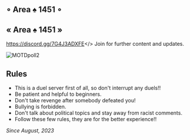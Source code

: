 ## ∘ Area ♠ 1451 ∘
## « Area ♠ 1451 »
<a id="∘ Area ♤ 1451 ∘ Discord server ∘">https://discord.gg/7G4J3ADXFE</>
Join for further content and updates.


![MOTDpoll2](https://github.com/Powerforce00/Area1451/assets/145535983/bc00b90b-8f97-4073-b379-fa63f853ec42)

## Rules
- This is a duel server first of all, so don't interrupt any duels!!
- Be patient and helpful to beginners.
- Don't take revenge after somebody defeated you!
- Bullying is forbidden.
- Don't talk about political topics and stay away from racist comments.
- Follow these few rules, they are for the better experience!!

*Since August, 2023*
